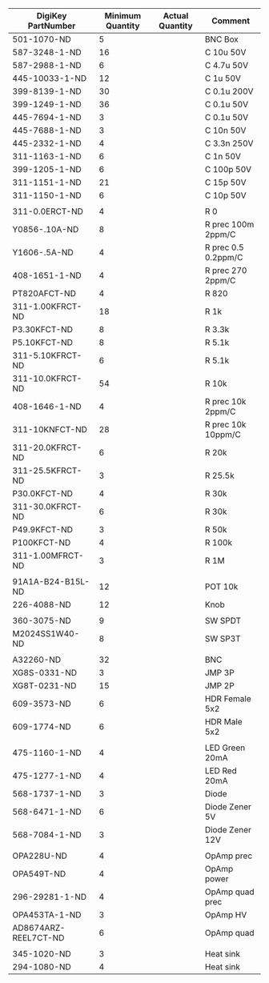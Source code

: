 |DigiKey PartNumber|Minimum Quantity|Actual Quantity|Comment                   |
|------------------|----------------|---------------|--------------------------|
|501-1070-ND       |5               |               |BNC Box                   |
|587-3248-1-ND     |16              |               |C 10u 50V                 |
|587-2988-1-ND     |6               |               |C 4.7u 50V                |
|445-10033-1-ND    |12              |               |C 1u 50V                  |
|399-8139-1-ND     |30              |               |C 0.1u 200V               |
|399-1249-1-ND     |36              |               |C 0.1u 50V                |
|445-7694-1-ND     |3               |               |C 0.1u 50V                |
|445-7688-1-ND     |3               |               |C 10n 50V                 |
|445-2332-1-ND     |4               |               |C 3.3n 250V               |
|311-1163-1-ND     |6               |               |C 1n 50V                  |
|399-1205-1-ND     |6               |               |C 100p 50V                |
|311-1151-1-ND     |21              |               |C 15p 50V                 |
|311-1150-1-ND     |6               |               |C 10p 50V                 |
||||
|311-0.0ERCT-ND    |4               |               |R 0                       |
|Y0856-.10A-ND     |8               |               |R prec 100m 2ppm/C        |
|Y1606-.5A-ND      |4               |               |R prec 0.5 0.2ppm/C       |
|408-1651-1-ND     |4               |               |R prec 270 2ppm/C         |
|PT820AFCT-ND      |4               |               |R 820                     |
|311-1.00KFRCT-ND  |18              |               |R 1k                      |
|P3.30KFCT-ND      |8               |               |R 3.3k                    |
|P5.10KFCT-ND      |8               |               |R 5.1k                    |
|311-5.10KFRCT-ND  |6               |               |R 5.1k                    |
|311-10.0KFRCT-ND  |54              |               |R 10k                     |
|408-1646-1-ND     |4               |               |R prec 10k 2ppm/C         |
|311-10KNFCT-ND    |28              |               |R prec 10k 10ppm/C        |
|311-20.0KFRCT-ND  |6               |               |R 20k                     |
|311-25.5KFRCT-ND  |3               |               |R 25.5k                   |
|P30.0KFCT-ND      |4               |               |R 30k                     |
|311-30.0KFRCT-ND  |6               |               |R 30k                     |
|P49.9KFCT-ND      |3               |               |R 50k                     |
|P100KFCT-ND       |4               |               |R 100k                    |
|311-1.00MFRCT-ND  |3               |               |R 1M                      |
||||
|91A1A-B24-B15L-ND |12              |               |POT 10k                   |
|226-4088-ND       |12              |               |Knob                      |
||||
|360-3075-ND       |9               |               |SW SPDT                   |
|M2024SS1W40-ND    |8               |               |SW SP3T                   |
||||
|A32260-ND         |32              |               |BNC                       |
|XG8S-0331-ND      |3               |               |JMP 3P                    |
|XG8T-0231-ND      |15              |               |JMP 2P                    |
|609-3573-ND       |6               |               |HDR Female 5x2            |
|609-1774-ND       |6               |               |HDR Male 5x2              |
||||
|475-1160-1-ND     |4               |               |LED Green 20mA            |
|475-1277-1-ND     |4               |               |LED Red 20mA              |
|568-1737-1-ND     |3               |               |Diode                     |
|568-6471-1-ND     |6               |               |Diode Zener 5V            |
|568-7084-1-ND     |3               |               |Diode Zener 12V           |
||||
|OPA228U-ND        |4               |               |OpAmp prec                |
|OPA549T-ND        |4               |               |OpAmp power               |
|296-29281-1-ND    |4               |               |OpAmp quad prec           |
|OPA453TA-1-ND     |3               |               |OpAmp HV                  |
|AD8674ARZ-REEL7CT-ND|6             |               |OpAmp quad                |
||||
|345-1020-ND       |3               |               |Heat sink                 |
|294-1080-ND       |4               |               |Heat sink                 |
